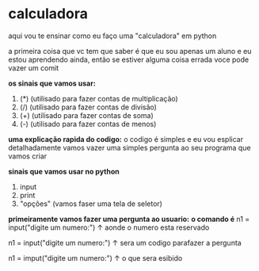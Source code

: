 # calculadora
aqui vou te ensinar como eu faço uma "calculadora" em python

a primeira coisa que vc tem que saber é que eu sou apenas
um aluno e eu estou aprendendo ainda, então se estiver
alguma coisa errada voce pode vazer um comit

**os sinais que vamos usar:**
1. (*) (utilisado para fazer contas de multiplicação)
2. (/) (utilisado para fazer contas de divisão)
3. (+) (utilisado para fazer contas de soma)
4. (-) (utilisado para fazer contas de menos)

**uma explicação rapida do codigo:**
o codigo é simples e eu vou esplicar detalhadamente
vamos vazer uma simples pergunta ao seu programa que vamos criar

**sinais que vamos usar no python**
1. input
2. print
3. "opções" (vamos faser uma tela de seletor)

**primeiramente vamos fazer uma pergunta ao usuario:**
**o comando é**
n1 = input("digite um numero:")
↑
aonde o numero esta reservado

n1 = input("digite um numero:")
       ↑
       sera um codigo parafazer a pergunta

n1 = imput("digite um numero:")
                  ↑
                  o que sera esibido
